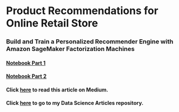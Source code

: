 # Product Recommendations for Online Retail Store
### Build and Train a Personalized  Recommender Engine with Amazon SageMaker Factorization Machines

#### [Notebook Part 1](fm_v3_part1.ipynb)

#### [Notebook Part 2](fm_v3_part2.ipynb)

#### Click [here](https://medium.com/@peggy1502/product-recommendations-for-online-retail-store-1d565e1607b7) to read this article on Medium.

#### Click [here](https://github.com/peggy1502/Data-Science-Articles/blob/main/README.md) to go to my Data Science Articles repository.

